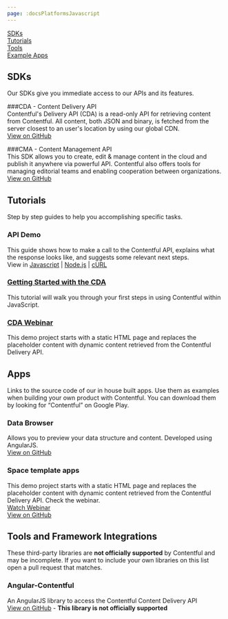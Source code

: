 ```yaml
---
page: :docsPlatformsJavascript
---
```


[SDKs](#sdks)<br>
[Tutorials](#tutorials)<br>
[Tools](#tools)<br>
[Example Apps](#apps)

## SDKs
Our SDKs give you immediate access to our APIs and its features.

###CDA - Content Delivery API<br>
Contentful's Delivery API (CDA) is a read-only API for retrieving content from Contentful. All content, both JSON and binary, is fetched from the server closest to an user's location by using our global CDN.<br>
[View on GitHub](https://github.com/contentful/contentful.js)<br>

###CMA - Content Management API<br>
This SDK allows you to create, edit & manage content in the cloud and publish it anywhere via powerful API. Contentful also offers tools for managing editorial teams and enabling cooperation between organizations.<br>
[View on GitHub](https://github.com/contentful/contentful-management.js)<br>

## Tutorials
Step by step guides to help you accomplishing specific tasks.

### API Demo
This guide shows how to make a call to the Contentful API, explains what the response looks like, and suggests some relevant next steps.<br>
View in [Javascript](/developers/api-demo/javascript/) |
[Node.js](/developers/api-demo/nodejs/) |
[cURL](/developers/api-demo/curl/)

### [Getting Started with the CDA](/developers/docs/tutorials/javascript/using-js-cda-sdk/)
This tutorial will walk you through your first steps in using Contentful within JavaScript.

### [CDA Webinar](/blog/2014/07/22/contentful-webinar-content-delivery-api/)
This demo project starts with a static HTML page and replaces the placeholder content with dynamic content retrieved from the Contentful Delivery API.

## Apps
Links to the source code of our in house built apps. Use them as examples when building your own product with Contentful.
You can download them by looking for “Contentful” on Google Play.

### Data Browser
Allows you to preview your data structure and content. Developed using AngularJS.<br>
[View on GitHub](http://contentful.github.io/contentful.js/example/browser/index.html)<br>

### Space template apps
This demo project starts with a static HTML page and replaces the placeholder content with dynamic content retrieved from the Contentful Delivery API. Check the webinar.<br>
[Watch Webinar](/blog/2014/07/22/contentful-webinar-content-delivery-api)<br>
[View on GitHub](https://github.com/contentful/cdn-webinar-store-demo)

## Tools and Framework Integrations

These third-party libraries are **not officially supported** by Contentful and may be incomplete. If you want to include your own libraries on this list open a pull request that matches.<br>

### Angular-Contentful
An AngularJS library to access the Contentful Content Delivery API<br>
[View on GitHub](https://github.com/jvandemo/angular-contentful) - **This library is not officially supported**